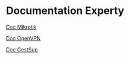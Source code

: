 # Documentation Experty

[Doc Mikrotik](MIKROTIK.md)

[Doc OpenVPN](OPENVPN.md)

[Doc GestSup](GESTSUP.md)
